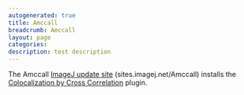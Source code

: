 ```yaml
---
autogenerated: true
title: Amccall
breadcrumb: Amccall
layout: page
categories: 
description: test description
---
```


The Amccall [ ImageJ update site](Update_Sites ) (sites.imagej.net/Amccall) installs the [Colocalization by Cross Correlation](Colocalization_by_Cross_Correlation ) plugin.
